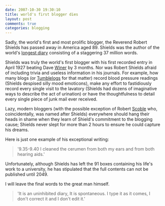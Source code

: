 ```yaml
---
date: 2007-10-30 19:30:10
title: world's first blogger dies
layout: post
comments: true
categories: blogging
---
```

Sadly, the world's first and most prolific blogger, the Reverend Robert
Shields has passed away in America aged 89. Shields was the author of
the world's
[longest diary](http://www.timesonline.co.uk/tol/news/world/us_and_americas/article2767270.ece)
consisting of a staggering 37 million words.

Shields was truly the world's first blogger with his first recorded
entry in April 1927 beating Dave [Winer](http://www.scripting.com/) by 3
months. Nor was Robert Shields afraid of including trivia and useless
information in his journals. For example, how many blogs (or
[Tumblelogs](http://www.nbrightside.com/blog/2007/10/25/rowche-rumble/)
for that matter) record blood pressure readings (Shields despised silly
mood emoticons), make any effort to fastidiously record every single
visit to the lavatory (Shields had dozens of imaginative ways to
describe the act of urination) or have the thoughtfulness to detail
every single piece of junk mail ever received.

Lazy, modern bloggers (with the possible exception of Robert
[Scoble](http://scobleizer.com/) who, coincidentally, was named after
Shields) everywhere should hang their heads in shame when they learn of
Shield's commitment to the blogging cause; Shields never slept for more
than 2 hours to ensure he could capture his dreams.

Here is just one example of his exceptional writing:

> '9.35-9.40 I cleaned the cerumen from both my ears and from both
> hearing aids.'

Unfortunately, although Shields has left the 91 boxes containing his
life's work to a university, he has stipulated that the full contents
can not be published until 2049.

I will leave the final words to the great man himself.

> 'It is an uninhibited diary, It is spontaneous. I type it as it comes,
> I don't correct it and I don't edit it.'
